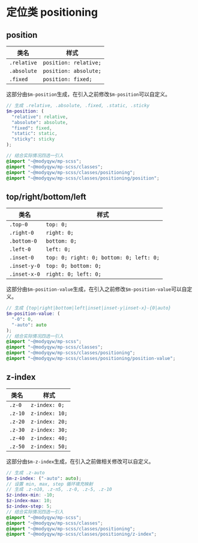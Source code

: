 # 定位类 positioning

## position

|类名|样式|
|---|---|
|`.relative`|`position: relative;`|
|`.absolute`|`position: absolute;`|
|`.fixed`|`position: fixed;`|

这部分由`$m-position`生成，在引入之前修改`$m-position`可以自定义。

```scss
// 生成 .relative, .absolute, .fixed, .static, .sticky
$m-position: (
  "relative": relative,
  "absolute": absolute,
  "fixed": fixed,
  "static": static,
  "sticky": sticky
);

// 结合实际情况四选一引入
@import "~@modyqyw/mp-scss";
@import "~@modyqyw/mp-scss/classes";
@import "~@modyqyw/mp-scss/classes/positioning";
@import "~@modyqyw/mp-scss/classes/positioning/position";
```

## top/right/bottom/left

|类名|样式|
|---|---|
|`.top-0`|`top: 0;`|
|`.right-0`|`right: 0;`|
|`.bottom-0`|`bottom: 0;`|
|`.left-0`|`left: 0;`|
|`.inset-0`|`top: 0; right: 0; bottom: 0; left: 0;`|
|`.inset-y-0`|`top: 0; bottom: 0;`|
|`.inset-x-0`|`right: 0; left: 0;`|

这部分由`$m-position-value`生成，在引入之前修改`$m-position-value`可以自定义。

```scss
// 生成 {top|right|bottom|left|inset|inset-y|inset-x}-{0|auto}
$m-position-value: (
  "-0": 0,
  "-auto": auto
);
// 结合实际情况四选一引入
@import "~@modyqyw/mp-scss";
@import "~@modyqyw/mp-scss/classes";
@import "~@modyqyw/mp-scss/classes/positioning";
@import "~@modyqyw/mp-scss/classes/positioning/position-value";
```

## z-index

|类名|样式|
|---|---|
|`.z-0`|`z-index: 0;`|
|`.z-10`|`z-index: 10;`|
|`.z-20`|`z-index: 20;`|
|`.z-30`|`z-index: 30;`|
|`.z-40`|`z-index: 40;`|
|`.z-50`|`z-index: 50;`|

这部分由`$m-z-index`生成，在引入之前做相关修改可以自定义。

```scss
// 生成 .z-auto
$m-z-index: ("-auto": auto);
// 设置 min, max, step 循环填充映射
// 生成 .z-n10, .z-n5, .z-0, .z-5, .z-10
$z-index-min: -10;
$z-index-max: 10;
$z-index-step: 5;
// 结合实际情况四选一引入
@import "~@modyqyw/mp-scss";
@import "~@modyqyw/mp-scss/classes";
@import "~@modyqyw/mp-scss/classes/positioning";
@import "~@modyqyw/mp-scss/classes/positioning/z-index";
```
